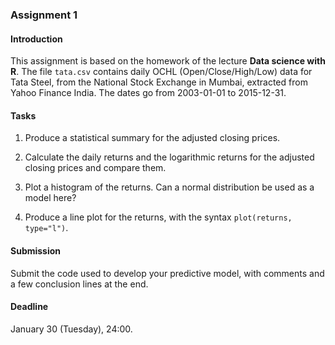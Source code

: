 ### Assignment 1

#### Introduction

This assignment is based on the homework of the lecture **Data science with R**. The file `tata.csv` contains daily OCHL (Open/Close/High/Low) data for Tata Steel, from the National Stock Exchange in Mumbai, extracted from Yahoo Finance India. The dates go from 2003-01-01 to 2015-12-31.

#### Tasks

1. Produce a statistical summary for the adjusted closing prices.

2. Calculate the daily returns and the logarithmic returns for the adjusted closing prices and compare them.

3. Plot a histogram of the returns. Can a normal distribution be used as a model here?

4. Produce a line plot for the returns, with the syntax `plot(returns, type="l")`.  

#### Submission

Submit the code used to develop your predictive model, with comments and a few conclusion lines at the end.

#### Deadline

January 30 (Tuesday), 24:00.
